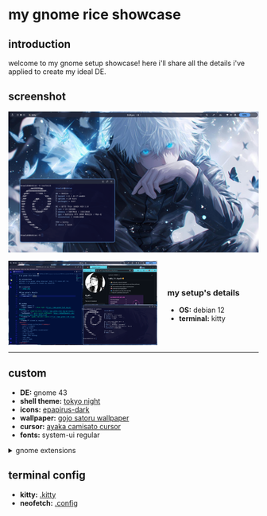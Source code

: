 # my gnome rice showcase

## introduction
welcome to my gnome setup showcase! here i'll share all the details i've applied to create my ideal DE.

## screenshot
![](image.png)
<div style="display: flex; align-items: center;">
  <img src="image2.png" alt="Setup Image" style="width: 300px; height: auto; margin-right: 20px;" />

  <div>
  
  ### my setup's details

  - **OS:** debian 12
  - **terminal:** kitty
  </div>
</div>

---

## custom
- **DE:** gnome 43
- **shell theme:** [tokyo night](https://www.gnome-look.org/p/1681470)
- **icons:** [epapirus-dark](https://www.gnome-look.org/p/1166289/)
- **wallpaper:** [gojo satoru wallpaper](https://4kwallpapers.com/anime/satoru-gojo-blue-16951.html)
- **cursor:** [ayaka camisato cursor](https://www.gnome-look.org/p/2166850)
- **fonts:** system-ui regular
<details>
  <summary>gnome extensions</summary>
  - aylur's widgets
  - blur my shell
  - caffeine (disables screensaver)
  - color picker
  - floating panel
  - forge (for tiling)
  - logo menu
  - search light
  - pomodoro
</details>

## terminal config
- **kitty:**  [.kitty](kitty.conf)
- **neofetch:** [.config](config.conf)


